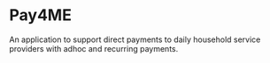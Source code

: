 # Pay4ME
An application to support direct payments to daily household service providers with adhoc and recurring payments.
